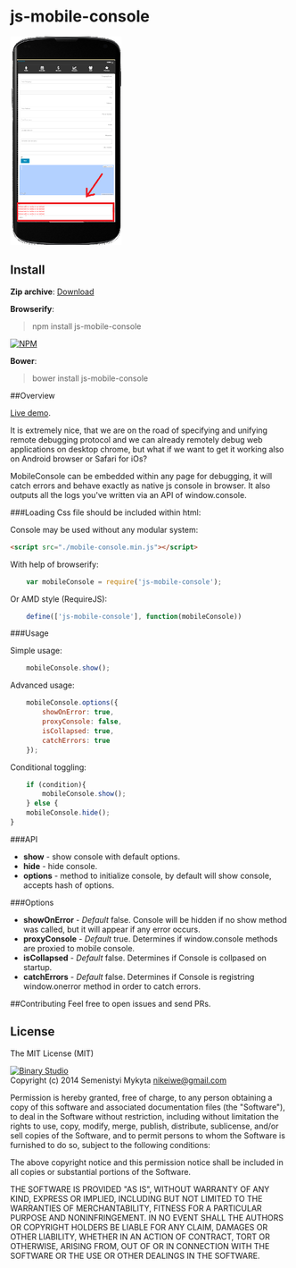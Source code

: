 js-mobile-console
=====

![js-mobile-console](mobile_screen.png)

## Install
**Zip archive**:
[Download](https://github.com/msemenistyi/js-mobile-console/archive/master.zip)

**Browserify**:
> npm install js-mobile-console

[![NPM](https://nodei.co/npm/js-mobile-console.png)](https://nodei.co/npm/js-mobile-console/)

**Bower**:
> bower install js-mobile-console

##Overview

[Live demo](http://b1narystudio.github.io/js-mobile-console/).

It is extremely nice, that we are on the road of specifying and unifying remote
debugging protocol and we can already remotely debug web applications on desktop 
chrome, but what if we want to get it working also on Android browser or 
Safari for iOs?

MobileConsole can be embedded within any page for debugging, it will catch errors
and behave exactly as native js console in browser. It also outputs all the logs
you've written via an API of window.console. 

###Loading
Css file should be included within html:
<link rel="stylesheet" href="./style/mobile-console.min.css">

Console may be used without any modular system:
```html
<script src="./mobile-console.min.js"></script>
```

With help of browserify:
```js
	var mobileConsole = require('js-mobile-console');
```

Or AMD style (RequireJS): 
```js
	define(['js-mobile-console'], function(mobileConsole))
```

###Usage

Simple usage:
```js
	mobileConsole.show();
```

Advanced usage: 
```js
	mobileConsole.options({
		showOnError: true,
		proxyConsole: false,
		isCollapsed: true,
		catchErrors: true
	});
```

Conditional toggling:
```js
	if (condition){
		mobileConsole.show();
	} else {
	mobileConsole.hide();
}
```

###API

- **show** - show console with default options.
- **hide** - hide console.
- **options** - method to initialize console, by default will show console, 
accepts hash of options.

###Options

- **showOnError** - *Default* false. Console will be hidden if no show method 
was called, but it will appear if any error occurs.
- **proxyConsole** - *Default* true. Determines if window.console methods are 
proxied to mobile console.
- **isCollapsed** - *Default* false. Determines if Console is collpased on startup.
- **catchErrors** - *Default* false. Determines if Console is registring 
window.onerror method in order to catch errors.


##Contributing
Feel free to open issues and send PRs. 

## License

The MIT License (MIT)

[![Binary Studio](http://www.binary-studio.com/images/logo.gif)](http://binary-studio.com)  
Copyright (c) 2014 Semenistyi Mykyta nikeiwe@gmail.com

Permission is hereby granted, free of charge, to any person obtaining a copy
of this software and associated documentation files (the "Software"), to deal
in the Software without restriction, including without limitation the rights
to use, copy, modify, merge, publish, distribute, sublicense, and/or sell
copies of the Software, and to permit persons to whom the Software is
furnished to do so, subject to the following conditions:

The above copyright notice and this permission notice shall be included in
all copies or substantial portions of the Software.

THE SOFTWARE IS PROVIDED "AS IS", WITHOUT WARRANTY OF ANY KIND, EXPRESS OR
IMPLIED, INCLUDING BUT NOT LIMITED TO THE WARRANTIES OF MERCHANTABILITY,
FITNESS FOR A PARTICULAR PURPOSE AND NONINFRINGEMENT. IN NO EVENT SHALL THE
AUTHORS OR COPYRIGHT HOLDERS BE LIABLE FOR ANY CLAIM, DAMAGES OR OTHER
LIABILITY, WHETHER IN AN ACTION OF CONTRACT, TORT OR OTHERWISE, ARISING FROM,
OUT OF OR IN CONNECTION WITH THE SOFTWARE OR THE USE OR OTHER DEALINGS IN
THE SOFTWARE.

